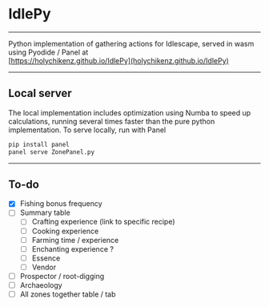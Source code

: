 # IdlePy

---
Python implementation of gathering actions for Idlescape, served in wasm using Pyodide / Panel at  
[https://holychikenz.github.io/IdlePy](holychikenz.github.io/IdlePy)

---
##  Local server
The local implementation includes optimization using Numba to speed up calculations, running several times
faster than the pure python implementation. To serve locally, run with Panel
```bash
pip install panel
panel serve ZonePanel.py
```

---
## To-do
- [x] Fishing bonus frequency
- [ ] Summary table
  - [ ] Crafting experience (link to specific recipe)
  - [ ] Cooking experience
  - [ ] Farming time / experience
  - [ ] Enchanting experience ?
  - [ ] Essence
  - [ ] Vendor
- [ ] Prospector / root-digging
- [ ] Archaeology
- [ ] All zones together table / tab
